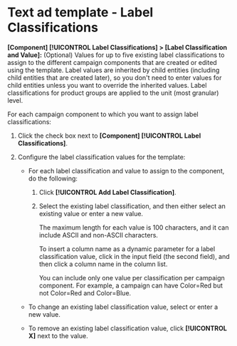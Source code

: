 # Text ad template - Label Classifications

**\[Component\] [!UICONTROL Label Classifications] &gt; \[Label Classification and Value\]:** (Optional) Values for up to five existing label classifications to assign to the different campaign components that are created or edited using the template. Label values are inherited by child entities (including child entities that are created later), so you don't need to enter values for child entities unless you want to override the inherited values. Label classifications for product groups are applied to the unit (most granular) level.

For each campaign component to which you want to assign label classifications:

1. Click the check box next to **\[Component\] [!UICONTROL Label Classifications]**.

1. Configure the label classification values for the template:

   * For each label classification and value to assign to the component, do the following:
   
     1. Click **[!UICONTROL Add Label Classification]**.
     
     1. Select the existing label classification, and then either select an existing value or enter a new value.
     
        The maximum length for each value is 100 characters, and it can include ASCII and non-ASCII characters.
        
        To insert a column name as a dynamic parameter for a label classification value, click in the input field (the second field), and then click a column name in the column list.

         You can include only one value per classification per campaign component. For example, a campaign can have Color=Red but not Color=Red and Color=Blue.

   * To change an existing label classification value, select or enter a new value.
   
   * To remove an existing label classification value, click **[!UICONTROL X]** next to the value.

